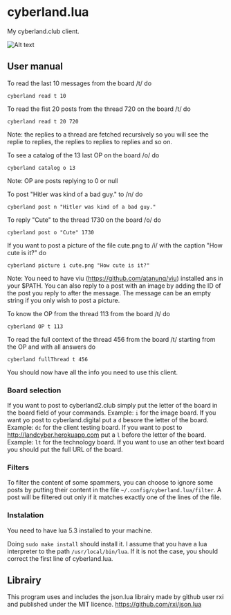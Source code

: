 # cyberland.lua

My cyberland.club client.

![Alt text](https://i.imgur.com/aoqvUbF.png "Reading a thread")

## User manual

To read the last 10 messages from the board /t/ do
```
cyberland read t 10
```


To read the fist 20 posts from the thread 720 on the board /t/ do
```
cyberland read t 20 720
```
Note: the replies to a thread are fetched recursively so you will see the replie to replies, the replies to replies to replies and so on.


To see a catalog of the 13 last OP on the board /o/ do
```
cyberland catalog o 13
```
Note: OP are posts replying to 0 or null


To post "Hitler was kind of a bad guy." to /n/ do
```
cyberland post n "Hitler was kind of a bad guy."
```


To reply "Cute" to the thread 1730 on the board /o/ do
```
cyberland post o "Cute" 1730
```

If you want to post a picture of the file cute.png to /i/ with the caption "How cute is it?" do
```
cyberland picture i cute.png "How cute is it?"
```
Note: You need to have viu (https://github.com/atanunq/viu) installed ans in your $PATH.
You can also reply to a post with an image by adding the ID of the post you reply to after the message. The message can be an empty string if you only wish to post a picture.


To know the OP from the thread 113 from the board /t/ do
```
cyberland OP t 113
```


To read the full context of the thread 456 from the board /t/ starting from the OP and with all answers do
```
cyberland fullThread t 456
```


You should now have all the info you need to use this client.

### Board selection

If you want to post to cyberland2.club simply put the letter of the board in the board field of your commands. Example: `i` for the image board. If you want yo post to cyberland.digital put a `d` besore the letter of the board. Example: `dc` for the client testing board. If you want to post to http://landcyber.herokuapp.com put a `l` before the letter of the board. Example: `lt` for the technology board. If you want to use an other text board you should put the full URL of the board. 

### Filters

To filter the content of some spammers, you can choose to ignore some posts by putting their content in the file `~/.config/cyberland.lua/filter`. A post will be filtered out only if it matches exactly one of the lines of the file.

### Instalation
You need to have lua 5.3 installed to your machine.

Doing `sudo make install` should install it. I assume that you have a lua interpreter to the path `/usr/local/bin/lua`. If it is not the case, you should correct the first line of cyberland.lua.

## Librairy
This program uses and includes the json.lua librairy made by github user rxi and published under the MIT licence.
https://github.com/rxi/json.lua

